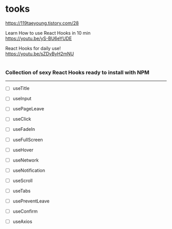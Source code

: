# tooks

https://119taeyoung.tistory.com/28<br>

Learn How to use React Hooks in 10 min<br>
https://youtu.be/yS-BU6eYUDE
<br>

React Hooks for daily use!<br>
https://youtu.be/sZDvByH2mNU
<br><br>

### Collection of sexy React Hooks ready to install with NPM
----- 
- [ ] useTitle
- [ ] useInput
- [ ] usePageLeave
- [ ] useClick
- [ ] useFadeIn
- [ ] useFullScreen
- [ ] useHover
- [ ] useNetwork
- [ ] useNotification
- [ ] useScroll
- [ ] useTabs
- [ ] usePreventLeave
- [ ] useConfirm
- [ ] useAxios

